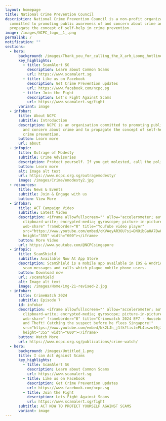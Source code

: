 ```yaml
---
layout: homepage
title: National Crime Prevention Council
description: National Crime Prevention Council is a non-profit organization
  committed to promoting public awareness of and concern about crime and to
  propagate the concept of self-help in crime prevention.
image: /images/NCPC_logo__1_.png
permalink: /
notification: ""
sections:
  - hero:
      background: /images/Thank_you_for_calling_the_X_arh_Loong_hotline__As_of_Second_October_2024__this_hotline_has_been_decommissioned__For_immediate_assistance_regarding_loan_shark_activities__please_call_the_Police_hot__1_.png
      key_highlights:
        - title: ScamAlert SG
          description: Learn about Common Scams
          url: https://www.scamalert.sg
        - title: Like us on Facebook
          description: Get Crime Prevention updates
          url: https://www.facebook.com/ncpc.sg
        - title: Join the Fight
          description: Let's Fight Against Scams
          url: https://www.scamalert.sg/fight
      variant: image
  - infobar:
      title: About NCPC
      subtitle: Introduction
      description: NCPC is an organisation committed to promoting public awareness of
        and concern about crime and to propagate the concept of self-help in
        crime prevention.
      button: Learn more
      url: about
  - infopic:
      title: Outrage of Modesty
      subtitle: Crime Advisories
      description: Protect yourself. If you get molested, call the police.
      button: Learn more
      alt: Image alt text
      url: https://www.ncpc.org.sg/outragemodesty/
      image: /images/Crime/omodesty2.jpg
  - resources:
      title: News & Events
      subtitle: Join & Engage with us
      button: View More
  - infobar:
      title: ACT Campaign Video
      subtitle: Latest Video
      description: <iframe allowfullscreen="" allow="accelerometer; autoplay;
        clipboard-write; encrypted-media; gyroscope; picture-in-picture;
        web-share" frameborder="0" title="YouTube video player"
        src="https://www.youtube.com/embed/cKVAeyAR3OU?si=DNOibGa0A7Bw0MXc"
        height="355" width="600"></iframe>
      button: More Video
      url: https://www.youtube.com/@NCPCsingapore
  - infopic:
      title: ScamShield
      subtitle: Available Now At App Store
      description: ScamShield is a mobile app available in IOS & Andriod that fight
        scam messages and calls which plague mobile phone users.
      button: Download now
      url: /scamshield
      alt: Image alt text
      image: /images/Home/img-21-revised-2.jpg
  - infobar:
      title: CrimeWatch 2024
      subtitle: Episode 7
      id: infobar
      description: <iframe allowfullscreen="" allow="accelerometer; autoplay;
        clipboard-write; encrypted-media; gyroscope; picture-in-picture;
        web-share" frameborder="0" title="Crimewatch 2024 EP7 - Housebreaking
        and Theft! Catching the suspect before he flees Singapore!"
        src="https://www.youtube.com/embed/Nk2LJh_j1fk?list=PL4bszwf0jJI7v_CVRgQvtE5osYtrM-VqV"
        height="355" width="600"></iframe>
      button: Watch More
      url: https://www.ncpc.org.sg/publications/crime-watch/
  - hero:
      background: /images/Untitled_1.png
      title: I can Act Against Scams
      key_highlights:
        - title: ScamAlert SG
          description: Learn about Common Scams
          url: https://www.scamalert.sg
        - title: Like us on Facebook
          description: Get Crime Prevention updates
          url: https://www.facebook.com/ncpc.sg
        - title: Join the Fight
          description: Lets Fight Against Scams
          url: https://www.scamalert.sg/fight
      subtitle: ACT NOW TO PROTECT YOURSELF AGAINST SCAMS
      variant: image
---
```

